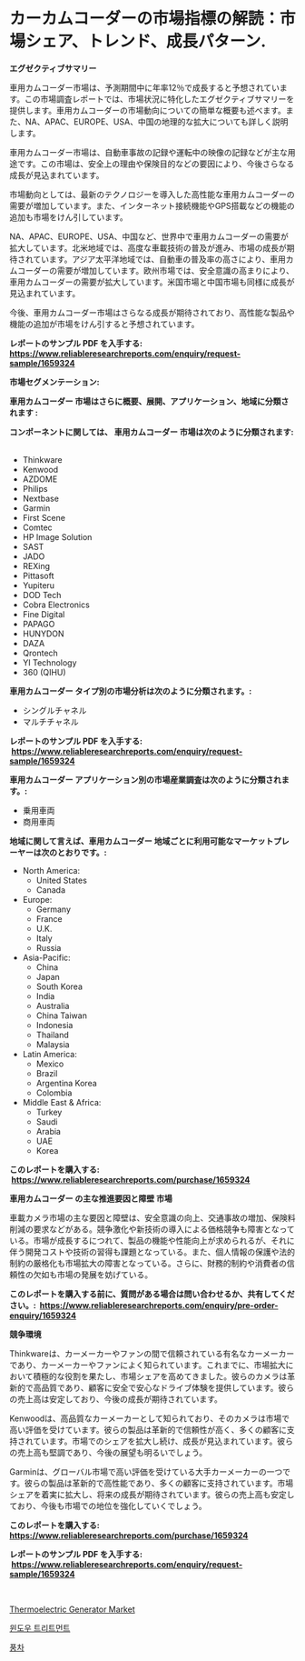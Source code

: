 <p><h1>カーカムコーダーの市場指標の解読：市場シェア、トレンド、成長パターン.</h1></p><p><strong>エグゼクティブサマリー</strong></p>
<p><p>車用カムコーダー市場は、予測期間中に年率12％で成長すると予想されています。この市場調査レポートでは、市場状況に特化したエグゼクティブサマリーを提供します。車用カムコーダーの市場動向についての簡単な概要も述べます。また、NA、APAC、EUROPE、USA、中国の地理的な拡大についても詳しく説明します。</p><p>車用カムコーダー市場は、自動車事故の記録や運転中の映像の記録などが主な用途です。この市場は、安全上の理由や保険目的などの要因により、今後さらなる成長が見込まれています。</p><p>市場動向としては、最新のテクノロジーを導入した高性能な車用カムコーダーの需要が増加しています。また、インターネット接続機能やGPS搭載などの機能の追加も市場をけん引しています。</p><p>NA、APAC、EUROPE、USA、中国など、世界中で車用カムコーダーの需要が拡大しています。北米地域では、高度な車載技術の普及が進み、市場の成長が期待されています。アジア太平洋地域では、自動車の普及率の高さにより、車用カムコーダーの需要が増加しています。欧州市場では、安全意識の高まりにより、車用カムコーダーの需要が拡大しています。米国市場と中国市場も同様に成長が見込まれています。</p><p>今後、車用カムコーダー市場はさらなる成長が期待されており、高性能な製品や機能の追加が市場をけん引すると予想されています。</p></p>
<p><strong>レポートのサンプル PDF を入手する: <a href="https://www.reliableresearchreports.com/enquiry/request-sample/1659324">https://www.reliableresearchreports.com/enquiry/request-sample/1659324</a></strong></p>
<p><strong>市場セグメンテーション:</strong></p>
<p><strong> 車用カムコーダー 市場はさらに概要、展開、アプリケーション、地域に分類されます :</strong></p>
<p><strong>コンポーネントに関しては、 車用カムコーダー 市場は次のように分類されます: &nbsp;</strong></p>
<p><ul><li>Thinkware</li><li>Kenwood</li><li>AZDOME</li><li>Philips</li><li>Nextbase</li><li>Garmin</li><li>First Scene</li><li>Comtec</li><li>HP Image Solution</li><li>SAST</li><li>JADO</li><li>REXing</li><li>Pittasoft</li><li>Yupiteru</li><li>DOD Tech</li><li>Cobra Electronics</li><li>Fine Digital</li><li>PAPAGO</li><li>HUNYDON</li><li>DAZA</li><li>Qrontech</li><li>YI Technology</li><li>360 (QIHU)</li></ul></p>
<p><strong> 車用カムコーダー タイプ別の市場分析は次のように分類されます。:</strong></p>
<p><ul><li>シングルチャネル</li><li>マルチチャネル</li></ul></p>
<p><strong>レポートのサンプル PDF を入手する: &nbsp;<a href="https://www.reliableresearchreports.com/enquiry/request-sample/1659324">https://www.reliableresearchreports.com/enquiry/request-sample/1659324</a></strong></p>
<p><strong> 車用カムコーダー アプリケーション別の市場産業調査は次のように分類されます。:</strong></p>
<p><ul><li>乗用車両</li><li>商用車両</li></ul></p>
<p><strong>地域に関して言えば、車用カムコーダー 地域ごとに利用可能なマーケットプレーヤーは次のとおりです。:</strong></p>
<p><ul>
    <li>
        North America:
        <ul>
            <li>United States</li>
            <li>Canada</li>
        </ul>
    </li>
    <li>
        Europe:
        <ul>
            <li>Germany</li>
            <li>France</li>
            <li>U.K.</li>
            <li>Italy</li>
            <li>Russia</li>
        </ul>
    </li>
    <li>
        Asia-Pacific:
        <ul>
            <li>China</li>
            <li>Japan</li>
            <li>South Korea</li>
            <li>India</li>
            <li>Australia</li>
            <li>China Taiwan</li>
            <li>Indonesia</li>
            <li>Thailand</li>
            <li>Malaysia</li>
        </ul>
    </li>
    <li>
        Latin America:
        <ul>
            <li>Mexico</li>
            <li>Brazil</li>
            <li>Argentina Korea</li>
            <li>Colombia</li>
        </ul>
    </li>
    <li>
        Middle East & Africa:
        <ul>
            <li>Turkey</li>
            <li>Saudi</li>
            <li>Arabia</li>
            <li>UAE</li>
            <li>Korea</li>
        </ul>
    </li>
    </ul></p>
<p><strong>このレポートを購入する: &nbsp;<a href="https://www.reliableresearchreports.com/purchase/1659324">https://www.reliableresearchreports.com/purchase/1659324</a></strong></p>
<p><strong>車用カムコーダー の主な推進要因と障壁 市場</strong></p>
<p><p>車載カメラ市場の主な要因と障壁は、安全意識の向上、交通事故の増加、保険料削減の要求などがある。競争激化や新技術の導入による価格競争も障害となっている。市場が成長するにつれて、製品の機能や性能向上が求められるが、それに伴う開発コストや技術の習得も課題となっている。また、個人情報の保護や法的制約の厳格化も市場拡大の障害となっている。さらに、財務的制約や消費者の信頼性の欠如も市場の発展を妨げている。</p></p>
<p><strong>このレポートを購入する前に、質問がある場合は問い合わせるか、共有してください。:&nbsp; <a href="https://www.reliableresearchreports.com/enquiry/pre-order-enquiry/1659324">https://www.reliableresearchreports.com/enquiry/pre-order-enquiry/1659324</a></strong></p>
<p><strong>競争環境</strong></p>
<p><p>Thinkwareは、カーメーカーやファンの間で信頼されている有名なカーメーカーであり、カーメーカーやファンによく知られています。これまでに、市場拡大において積極的な役割を果たし、市場シェアを高めてきました。彼らのカメラは革新的で高品質であり、顧客に安全で安心なドライブ体験を提供しています。彼らの売上高は安定しており、今後の成長が期待されています。</p><p>Kenwoodは、高品質なカーメーカーとして知られており、そのカメラは市場で高い評価を受けています。彼らの製品は革新的で信頼性が高く、多くの顧客に支持されています。市場でのシェアを拡大し続け、成長が見込まれています。彼らの売上高も堅調であり、今後の展望も明るいでしょう。</p><p>Garminは、グローバル市場で高い評価を受けている大手カーメーカーの一つです。彼らの製品は革新的で高性能であり、多くの顧客に支持されています。市場シェアを着実に拡大し、将来の成長が期待されています。彼らの売上高も安定しており、今後も市場での地位を強化していくでしょう。</p></p>
<p><strong>このレポートを購入する: &nbsp; <a href="https://www.reliableresearchreports.com/purchase/1659324">https://www.reliableresearchreports.com/purchase/1659324</a></strong></p>
<p><strong>レポートのサンプル PDF を入手する: &nbsp;<a href="https://www.reliableresearchreports.com/enquiry/request-sample/1659324">https://www.reliableresearchreports.com/enquiry/request-sample/1659324</a></strong><strong></strong></p>
<p>&nbsp;</p>
<p><p><a href="https://medium.com/@kaylagreenj1521/thermoelectric-generator-market-size-reveals-the-best-marketing-channels-in-global-industry-6320e3b1dae6">Thermoelectric Generator Market</a></p><p><a href="https://medium.com/@pyscho67867/%EC%B0%BD%EB%AC%B8-%EC%B2%98%EB%A6%AC-%EC%8B%9C%EC%9E%A5%EC%9D%80-%EC%8B%9C%EC%9E%A5-%EC%A0%90%EC%9C%A0%EC%9C%A8-%EC%8B%9C%EC%9E%A5-%EB%8F%99%ED%96%A5-%EB%B0%8F-%EC%8B%9C%EC%9E%A5-%EC%84%B1%EC%9E%A5%EC%97%90-%EB%8C%80%ED%95%9C-%EC%A0%95%EB%B3%B4%EB%A5%BC-%EC%A0%9C%EA%B3%B5%ED%95%A9%EB%8B%88%EB%8B%A4-892536c2cb72">윈도우 트리트먼트</a></p><p><a href="https://medium.com/@travisohan56562023/%ED%92%8D%EC%B0%A8-%EC%8B%9C%EC%9E%A5-%EC%A7%80%ED%91%9C-%ED%95%B4%EB%8F%85-%EC%8B%9C%EC%9E%A5-%EC%A0%90%EC%9C%A0%EC%9C%A8-%ED%8A%B8%EB%A0%8C%EB%93%9C-%EB%B0%8F-%EC%84%B1%EC%9E%A5-%ED%8C%A8%ED%84%B4-2d53284b04af">풍차</a></p></p>